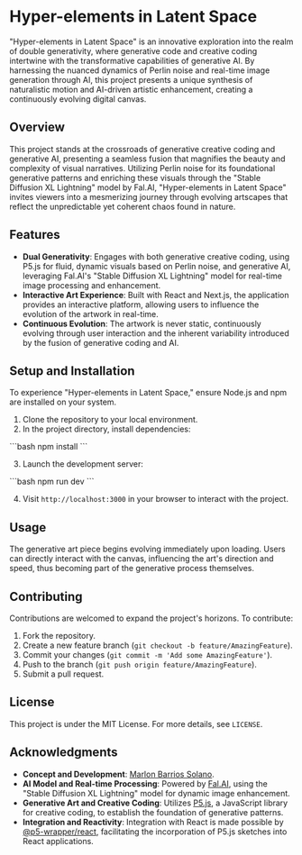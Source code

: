 # Hyper-elements in Latent Space


"Hyper-elements in Latent Space" is an innovative exploration into the realm of double generativity, where generative code and creative coding intertwine with the transformative capabilities of generative AI. By harnessing the nuanced dynamics of Perlin noise and real-time image generation through AI, this project presents a unique synthesis of naturalistic motion and AI-driven artistic enhancement, creating a continuously evolving digital canvas.

## Overview

This project stands at the crossroads of generative creative coding and generative AI, presenting a seamless fusion that magnifies the beauty and complexity of visual narratives. Utilizing Perlin noise for its foundational generative patterns and enriching these visuals through the "Stable Diffusion XL Lightning" model by Fal.AI, "Hyper-elements in Latent Space" invites viewers into a mesmerizing journey through evolving artscapes that reflect the unpredictable yet coherent chaos found in nature.

## Features

- **Dual Generativity**: Engages with both generative creative coding, using P5.js for fluid, dynamic visuals based on Perlin noise, and generative AI, leveraging Fal.AI's "Stable Diffusion XL Lightning" model for real-time image processing and enhancement.
- **Interactive Art Experience**: Built with React and Next.js, the application provides an interactive platform, allowing users to influence the evolution of the artwork in real-time.
- **Continuous Evolution**: The artwork is never static, continuously evolving through user interaction and the inherent variability introduced by the fusion of generative coding and AI.

## Setup and Installation

To experience "Hyper-elements in Latent Space," ensure Node.js and npm are installed on your system.

1. Clone the repository to your local environment.
2. In the project directory, install dependencies:

\```bash
npm install
\```

3. Launch the development server:

\```bash
npm run dev
\```

4. Visit `http://localhost:3000` in your browser to interact with the project.

## Usage

The generative art piece begins evolving immediately upon loading. Users can directly interact with the canvas, influencing the art's direction and speed, thus becoming part of the generative process themselves.

## Contributing

Contributions are welcomed to expand the project's horizons. To contribute:

1. Fork the repository.
2. Create a new feature branch (`git checkout -b feature/AmazingFeature`).
3. Commit your changes (`git commit -m 'Add some AmazingFeature'`).
4. Push to the branch (`git push origin feature/AmazingFeature`).
5. Submit a pull request.

## License

This project is under the MIT License. For more details, see `LICENSE`.

## Acknowledgments

- **Concept and Development**: [Marlon Barrios Solano](https://marlonbarrios.github.io/).
- **AI Model and Real-time Processing**: Powered by [Fal.AI](https://fal.ai), using the "Stable Diffusion XL Lightning" model for dynamic image enhancement.
- **Generative Art and Creative Coding**: Utilizes [P5.js](https://p5js.org/), a JavaScript library for creative coding, to establish the foundation of generative patterns.
- **Integration and Reactivity**: Integration with React is made possible by [@p5-wrapper/react](https://www.npmjs.com/package/@p5-wrapper/react), facilitating the incorporation of P5.js sketches into React applications.
